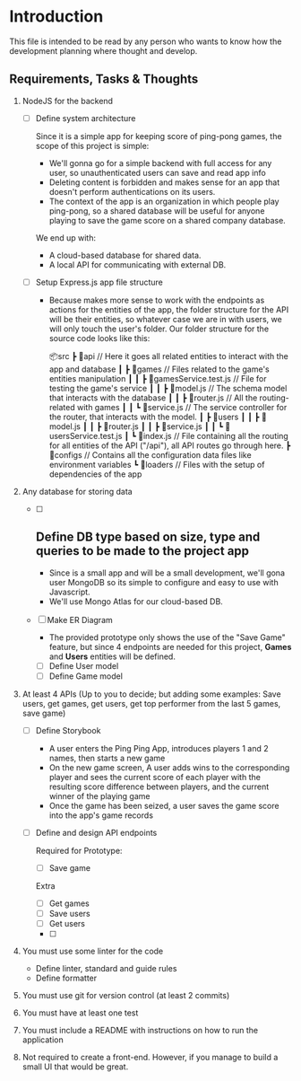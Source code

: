 # Introduction

This file is intended to be read by any person who wants to know how the development planning where thought and develop.

## Requirements, Tasks & Thoughts

1. NodeJS for the backend

   - [ ] Define system architecture

     Since it is a simple app for keeping score of ping-pong games, the scope of this project is simple:

     - We'll gonna go for a simple backend with full access for any user, so unauthenticated users can save and read app info
     - Deleting content is forbidden and makes sense for an app that doesn't perform authentications on its users.
     - The context of the app is an organization in which people play ping-pong, so a shared database will be useful for anyone playing to save the game score on a shared company database.

     We end up with:

     - A cloud-based database for shared data.
     - A local API for communicating with external DB.

   - [ ] Setup Express.js app file structure

     - Because makes more sense to work with the endpoints as actions for the entities of the app, the folder structure for the API will be their entities, so whatever case we are in with users, we will only touch the user's folder. Our folder structure for the source code looks like this:

       📦src
       ┣ 📂api                        // Here it goes all related entities to interact with the app and database
       ┃ ┣ 📂games                    // Files related to the game's entities manipulation
       ┃ ┃ ┣ 📜gamesService.test.js   // File for testing the game's service
       ┃ ┃ ┣ 📜model.js               // The schema model that interacts with the database
       ┃ ┃ ┣ 📜router.js              // All the routing-related with games
       ┃ ┃ ┗ 📜service.js             // The service controller for the router, that interacts with the model.
       ┃ ┣ 📂users
       ┃ ┃ ┣ 📜model.js 
       ┃ ┃ ┣ 📜router.js
       ┃ ┃ ┣ 📜service.js
       ┃ ┃ ┗ 📜usersService.test.js
       ┃ ┗ 📜index.js                 // File containing all the routing for all entities of the API ("/api"), all API routes go through here.
       ┣ 📂configs                    // Contains all the configuration data files like environment variables
       ┗ 📂loaders                    // Files with the setup of dependencies of the app

2. Any database for storing data

   - [ ] ## Define DB type based on size, type and queries to be made to the project app

     - Since is a small app and will be a small development, we'll gona user MongoDB so its simple to configure and easy to use with Javascript.
     - We'll use Mongo Atlas for our cloud-based DB.

   - [ ] Make ER Diagram

     - The provided prototype only shows the use of the "Save Game" feature, but since 4 endpoints are needed for this project, **Games** and **Users** entities will be defined.

     - [ ] Define User model
     - [ ] Define Game model

3. At least 4 APIs (Up to you to decide; but adding some examples: Save users, get games, get users, get top performer from the last 5 games, save game)

   - [ ] Define Storybook

     - A user enters the Ping Ping App, introduces players 1 and 2 names, then starts a new game
     - On the new game screen, A user adds wins to the corresponding player and sees the current score of each player with the resulting score difference between players, and the current winner of the playing game
     - Once the game has been seized, a user saves the game score into the app's game records

   - [ ] Define and design API endpoints

     Required for Prototype:

     - [ ] Save game

     Extra

     - [ ] Get games
     - [ ] Save users
     - [ ] Get users
     - [ ]

4. You must use some linter for the code
   - Define linter, standard and guide rules
   - Define formatter
5. You must use git for version control (at least 2 commits)
6. You must have at least one test
7. You must include a README with instructions on how to run the application
8. Not required to create a front-end. However, if you manage to build a small UI that would be great.
